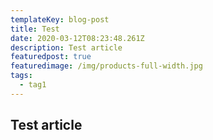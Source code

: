 ```yaml
---
templateKey: blog-post
title: Test
date: 2020-03-12T08:23:48.261Z
description: Test article
featuredpost: true
featuredimage: /img/products-full-width.jpg
tags:
  - tag1
---
```

## Test article